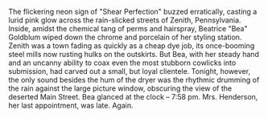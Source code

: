 The flickering neon sign of "Shear Perfection" buzzed erratically, casting a lurid pink glow across the rain-slicked streets of Zenith, Pennsylvania. Inside, amidst the chemical tang of perms and hairspray, Beatrice "Bea" Goldblum wiped down the chrome and porcelain of her styling station.  Zenith was a town fading as quickly as a cheap dye job, its once-booming steel mills now rusting hulks on the outskirts.  But Bea, with her steady hand and an uncanny ability to coax even the most stubborn cowlicks into submission, had carved out a small, but loyal clientele. Tonight, however, the only sound besides the hum of the dryer was the rhythmic drumming of the rain against the large picture window, obscuring the view of the deserted Main Street.  Bea glanced at the clock – 7:58 pm.  Mrs. Henderson, her last appointment, was late. Again.
